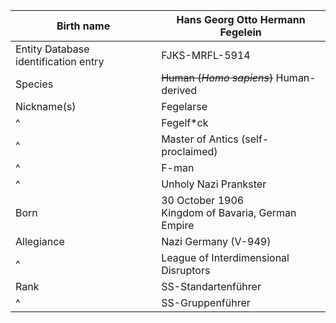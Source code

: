 | Birth name                           | Hans Georg Otto Hermann Fegelein                     |
| ------------------------------------ | ---------------------------------------------------- |
| Entity Database identification entry | FJKS-MRFL-5914                                       |
| Species                              | ~~Human (*Homo sapiens*)~~ Human-derived             |
| Nickname(s)                          | Fegelarse                                            |
| ^                                    | Fegelf\*ck                                           |
| ^                                    | Master of Antics (self-proclaimed)                   |
| ^                                    | F-man                                                |
| ^                                    | Unholy Nazi Prankster                                |
| Born                                 | 30 October 1906<br>Kingdom of Bavaria, German Empire |
| Allegiance                           | Nazi Germany (V-949)                                 |
| ^                                    | League of Interdimensional Disruptors                |
| Rank                                 | SS-Standartenführer                                  |
| ^                                    | SS-Gruppenführer                                     |
